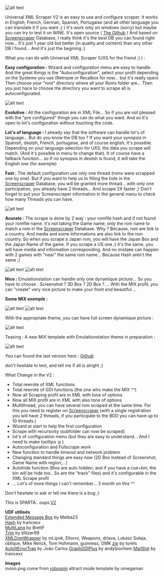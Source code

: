 ![alt text](https://github.com/Universal-Rom-Tools/Universal-XML-Scraper/raw/master/Images/Presentation/UI/Main%20UI%20RB.jpg)

Universal XML Scraper V2 is an easy to use and configure scraper.
It works in English, French, German, Spanish, Portugaise (and all other language you can translate it if you want ;) )
It's work only on windows (sorry) but maybe you can try to test it on WINE.
It's open source ( [The Github](https://github.com/Universal-Rom-Tools/Universal-XML-Scraper) )
And based on [Screenscraper](http://www.screenscraper.fr/) Database, I really think it's the best DB you can found right now... It's just 1 year old but better (in quality and content) than any other DB I found... And it's just the begining ;)

What you can do with Universal XML Scraper (UXS for the friend ;) ) :

**Easy configuration :** 
Wizard and configuration menu are easy to handle. 
And the great things is the "Autoconfiguration", select your profil depending on the Systeme you use (Retropie or Recalbox for now... but it's really open) Then choose your "root" directory where all your Roms folder are... Then you just hace to choose the directory you want to scrape all is autoconfigurated.

![alt text](https://github.com/Universal-Rom-Tools/Universal-XML-Scraper/raw/master/Images/Presentation/UI/Wizard-Autoconf%20RB.jpg)

**Evolutive :**
All the configuration are in XML File... So if you are not pleased with the "pre configured" things you can do what you want.
And so it's open to lot's configuration without touching the code.

**Lot's of language :**
I already say that the software can handle lot's of language... But do you know the DB too ?
If you want your synopsis in Spanish, deutsh, French, portugaise, and of course english, it's possible.
Depending on your language selection for UXS, the data you scrape will match.
(And it's possible in menu to change that).
It of course have a fallback function... so if no synopsis in deutsh is found, it will take the English one (for exemple)

**Fast :**
The default configuration use only one thread (roms were scrapped one by one). But if you want to help us to filling the hole in the [Screenscraper](http://www.screenscraper.fr/) Database, you will be granted more thread...
with only one participation, you already have 2 threads... And scrape 2X faster ;)
Don't forget to put your Screenscraper information in the general menu to check how many Threads you can have.

![alt text](https://github.com/Universal-Rom-Tools/Universal-XML-Scraper/raw/master/Images/Presentation/UI/Results.jpg)

**Acurate :**
The scrape is done by 2 way : your romfile hash and if not found your romfile name.
it's not taking the Game name, only the rom name to match a rom in the [Screenscraper](http://www.screenscraper.fr/) Database.
Why ? Because, rom are link to a country. And media and some informations are also link to the rom country.
So when you scrape a Japan rom, you will have the Japan Box and the Japan Name of the game.
If you scrape a US one ;) it's the same, you will have media and information corresponding.
And no mistake can happen with 2 games with "near" the same rom name... Because Hash aren't the same ;)

![alt text](https://github.com/Universal-Rom-Tools/Universal-XML-Scraper/raw/master/Images/Presentation/MIX/Region%20Exemple/Akumajou%20Dracula%20XX%20(Japan)-image.png) 
![alt text](https://github.com/Universal-Rom-Tools/Universal-XML-Scraper/raw/master/Images/Presentation/MIX/Region%20Exemple/Castlevania%20-%20Vampire's%20Kiss%20(Europe)-image.png)

**Nice :**
Emulationstation can handle only one dynamique picture... So you have to choose : Screenshot ? 3D Box ? 2D Box ?....
With the MIX profil, you can "create" very nice picture to make your front end beautiful ...

**Some MIX exemple :**

![alt text](https://github.com/Universal-Rom-Tools/Universal-XML-Scraper/raw/master/Images/Presentation/MIX/Super%20Mario%20All-Stars%20(Europe)-image.png)
![alt text](https://github.com/Universal-Rom-Tools/Universal-XML-Scraper/raw/master/Images/Presentation/MIX/sf2ce-image.png)

With the appropriate theme, you can have full screen dynamique picture :

![alt text](https://github.com/Universal-Rom-Tools/Universal-XML-Scraper/raw/master/Images/Presentation/MIX/Addams%20Family%2C%20The%20(USA%2C%20Europe)-image.png)

Teasing : A new MIX template with Emulationstation theme in preparation :

![alt text](https://github.com/Universal-Rom-Tools/Universal-XML-Scraper/raw/master/Images/Presentation/MIX/screecheffect.jpg)

You can found the last version here : [Github](https://github.com/Universal-Rom-Tools/Universal-XML-Scraper/releases)

don't hesitate to test, and tell me if all is alright ;)

What Change in the V2 :

* Total rewrote of XML functions
* Total rewrote of GDI functions (the one who make the MIX ^^)
* Now all Scraping profil are in XML with tone of options
* Now all MIX profil are in XML with also tone of options
* Multithread, you can have several rom scraped at the same time. For this you need to register on [Screenscraper](http://www.screenscraper.fr) (with a single registration you will have 2 threads, if you participate to the BDD you can have up to 10 threads.)
* Wizard at start to help the first configuration
* Scrape with recursivity (subfolder can now be scraped)
* lot's of configuration menu (but they are easy to understand... And I need to make tooltips :p )
* Autoconfiguration and Fullscrape work
* New function to handle timeout and network problem
* Changing standard things are easy now (2D Box instead of Screenshot, Game Name with region,...)
* Autohide function (Bios are auto hidden, and if you have a cue+bin, the bin will be hide too.. So are the "track" files) and it's configurable in the XML Scrape profil
* ... Lot's of more things I can't remember... 3 month on this ^^

Don't hesitate to ask or tell me there is a bug ;)

This is SPARTA.. oups [V2](https://github.com/Universal-Rom-Tools/Universal-XML-Scraper/releases)

__UDF utilisés__  
[Extended Message Box](https://www.autoitscript.com/forum/topic/109096-extended-message-box-bugfix-version-9-aug-15/) by Melba23  
[Hash](https://www.autoitscript.com/forum/topic/95558-crc32-md4-md5-sha1-for-files/) by trancexx  
[MultiLang](https://www.autoitscript.com/forum/topic/118495-multilangau3/) by BrettF  
[Trim](https://www.autoitscript.com/forum/topic/14173-new-string-trim-functions/) by blitzer99  
[XMLDomWrapper](https://www.autoitscript.com/forum/topic/176895-xmlau3-v-11110-formerly-xmlwrapperexau3-beta-support-topic/) by mLipok, Eltorro, Weaponx, drlava, Lukasz Suleja, oblique, Mike Rerick, Tom Hohmann, guinness, GMK
[zip](https://www.autoitscript.com/forum/topic/73425-zipau3-udf-in-pure-autoit/) by torels
[AutoItErrorTrap](https://www.autoitscript.com/forum/topic/145096-_autoiterrortrapau3-udf-error-detection-in-autoit-scripts/) by João Carlos
[GraphGDIPlus](https://www.autoitscript.com/forum/topic/104399-graphgdiplus-udf-create-gdi-line-graphs/) by andybiochem
[MailSlot](https://www.autoitscript.com/forum/topic/106710-mailslot/) by trancexx

__Images__  
moon.png come from [robospin](http://forum.attractmode.org/index.php?topic=700.0) attract mode template by omegaman
